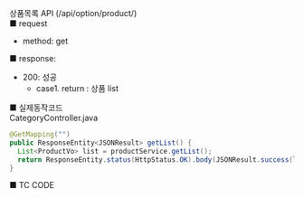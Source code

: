 상품목록 API (/api/option/product/)  
■ request
   - method: get
  
■ response:  
   - 200: 성공  
      - case1. return : 상품 list  
  
■ 실제동작코드  
CategoryController.java  
```java
@GetMapping("")
public ResponseEntity<JSONResult> getList() {
  List<ProductVo> list = productService.getList();
  return ResponseEntity.status(HttpStatus.OK).body(JSONResult.success(list));
}
```
  
■ TC CODE  
  
 <tc code>
